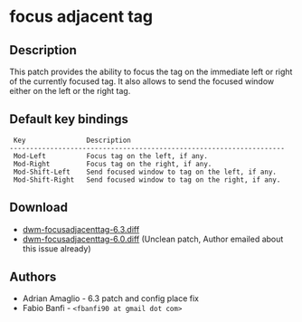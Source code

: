 focus adjacent tag
==================

Description
-----------
This patch provides the ability to focus the tag on the immediate left or right
of the currently focused tag. It also allows to send the focused window either
on the left or the right tag.

Default key bindings
--------------------
	 Key               Description
	--------------------------------------------------------------------
	 Mod-Left          Focus tag on the left, if any.
	 Mod-Right         Focus tag on the right, if any.
	 Mod-Shift-Left    Send focused window to tag on the left, if any.
	 Mod-Shift-Right   Send focused window to tag on the right, if any.

Download
--------
* [dwm-focusadjacenttag-6.3.diff](dwm-focusadjacenttag-6.3.diff)
* [dwm-focusadjacenttag-6.0.diff](dwm-focusadjacenttag-6.0.diff)
  (Unclean patch, Author emailed about this issue already)

Authors
-------
* Adrian Amaglio - 6.3 patch and config place fix
* Fabio Banfi - `<fbanfi90 at gmail dot com>`
